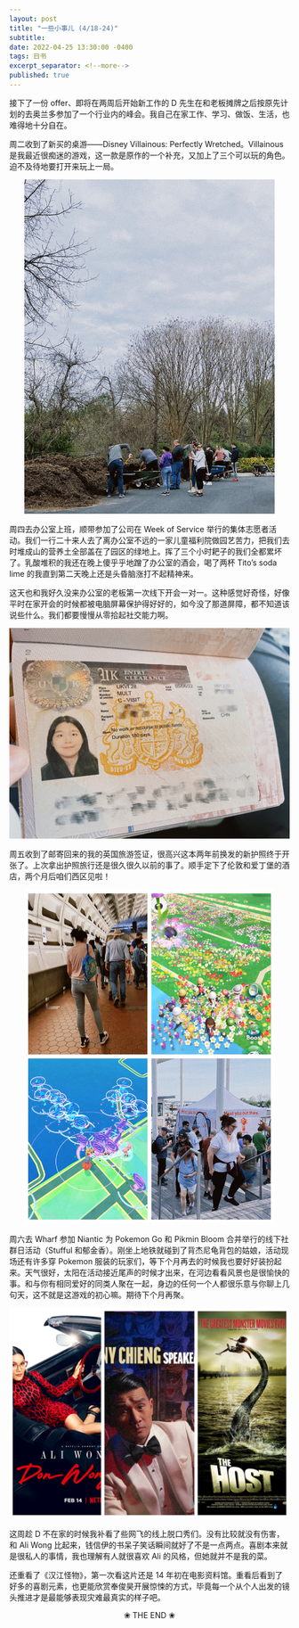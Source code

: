 ```yaml
---
layout: post
title: "一些小事儿 (4/18-24)"
subtitle:
date: 2022-04-25 13:30:00 -0400
tags: 日书
excerpt_separator: <!--more-->
published: true
---
```


接下了一份 offer、即将在两周后开始新工作的 D 先生在和老板摊牌之后按原先计划的去奥兰多参加了一个行业内的峰会。我自己在家工作、学习、做饭、生活，也难得地十分自在。

周二收到了新买的桌游——Disney Villainous: Perfectly Wretched。Villainous 是我最近很痴迷的游戏，这一款是原作的一个补充，又加上了三个可以玩的角色。迫不及待地要打开来玩上一局。

<center><img src="/assets/images/2022-04-25-01.jpg" alt="Volunteer" height="600"/></center>

周四去办公室上班，顺带参加了公司在 Week of Service 举行的集体志愿者活动。我们一行二十来人去了离办公室不远的一家儿童福利院做园艺苦力，把我们去时堆成山的营养土全部盖在了园区的绿地上。挥了三个小时耙子的我们全都累坏了。乳酸堆积的我还在晚上傻乎乎地蹭了办公室的酒会，喝了两杯 Tito’s soda lime 的我直到第二天晚上还是头昏脑涨打不起精神来。

这天也和我好久没来办公室的老板第一次线下开会一对一。这种感觉好奇怪，好像平时在家开会的时候都被电脑屏幕保护得好好的，如今没了那道屏障，都不知道该说些什么。我们都要慢慢从零拾起社交能力啊。

<center><img src="/assets/images/2022-04-25-02.jpg" alt="UK Visa" width="600"/></center>

周五收到了邮寄回来的我的英国旅游签证，很高兴这本两年前换发的新护照终于开张了。上次拿出护照旅行还是很久很久以前的事了。顺手定下了伦敦和爱丁堡的酒店，两个月后咱们西区见啦！

<center><img src="/assets/images/2022-04-25-03.jpg" alt="Niantic Comm Day" height="600"/></center>

周六去 Wharf 参加 Niantic 为 Pokemon Go 和 Pikmin Bloom 合并举行的线下社群日活动（Stufful 和郁金香）。刚坐上地铁就碰到了背杰尼龟背包的姑娘，活动现场还有许多穿 Pokemon 服装的玩家们，等下个月再去的时候我也要好好装扮起来。天气很好，太阳在活动接近尾声的时候才出来，在河边看看风景也是很愉快的事。和与你有相同爱好的同类人聚在一起，身边的任何一个人都很乐意与你聊上几句天，这不就是这游戏的初心嘛。期待下个月再聚。

<center><img src="/assets/images/2022-04-25-04.jpg" alt="Posters" width="600"/></center>

这周趁 D 不在家的时候我补看了些网飞的线上脱口秀们。没有比较就没有伤害，和 Ali Wong 比起来，钱信伊的书呆子笑话瞬间就好了不是一点两点。喜剧本来就是很私人的事情，我也理解有人就很喜欢 Ali 的风格，但她就并不是我的菜。

还重看了《汉江怪物》，第一次看这片还是 14 年初在电影资料馆。重看后看到了好多的喜剧元素，也更能欣赏奉俊昊开展惊悚的方式，毕竟每一个从个人出发的镜头推进才是最能够表现灾难最真实的样子吧。

<center>❀ THE END ❀</center>
